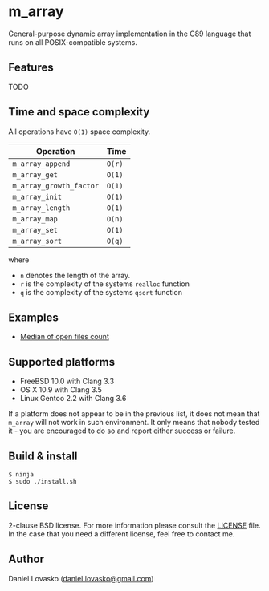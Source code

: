 # m_array
General-purpose dynamic array implementation in the C89 language that runs on
all POSIX-compatible systems.

## Features
TODO

## Time and space complexity
All operations have `O(1)` space complexity.

| Operation               |  Time   |
|-------------------------|---------|
| `m_array_append`        | `O(r)` |
| `m_array_get`           | `O(1)` |
| `m_array_growth_factor` | `O(1)` |
| `m_array_init`          | `O(1)` |
| `m_array_length`        | `O(1)` |
| `m_array_map`           | `O(n)` |
| `m_array_set`           | `O(1)` |
| `m_array_sort`          | `O(q)` |

where 
 * `n` denotes the length of the array.
 * `r` is the complexity of the systems `realloc` function
 * `q` is the complexity of the systems `qsort` function

## Examples
 * [Median of open files count](examples/openfiles.md)

## Supported platforms
 * FreeBSD 10.0 with Clang 3.3
 * OS X 10.9 with Clang 3.5
 * Linux Gentoo 2.2 with Clang 3.6

If a platform does not appear to be in the previous list, it does not mean that
`m_array` will not work in such environment. It only means that nobody tested
it - you are encouraged to do so and report either success or failure.

## Build & install
```
$ ninja
$ sudo ./install.sh
```

## License
2-clause BSD license. For more information please consult the
[LICENSE](LICENSE.md) file. In the case that you need a different license, feel
free to contact me.

## Author
Daniel Lovasko (daniel.lovasko@gmail.com)


